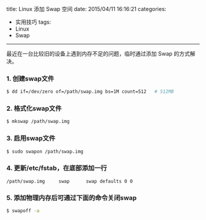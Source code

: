 title: Linux 添加 Swap 空间
date: 2015/04/11 16:16:21
categories:
- 实用技巧
tags:
- Linux
- Swap

---

最近在一台比较旧的设备上遇到内存不足的问题，临时通过添加 Swap 的方式解决。
<!-- more -->

### 1. 创建swap文件
```bash
$ dd if=/dev/zero of=/path/swap.img bs=1M count=512   # 512MB
```

### 2. 格式化swap文件
```bash
$ mkswap /path/swap.img
```

### 3. 启用swap文件
```bash
$ sudo swapon /path/swap.img
```

### 4. 更新/etc/fstab，在底部添加一行
```
/path/swap.img     swap      swap defaults 0 0
```

### 5. 添加物理内存后可通过下面的命令关闭swap
```bash
$ swapoff -a
```